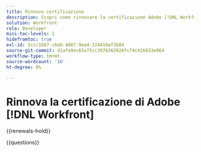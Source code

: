 ```yaml
---
title: Rinnovo certificazione
description: Scopri come rinnovare la certificazione Adobe [!DNL Workfront]  prima della scadenza.
solution: Workfront
role: Developer
mini-toc-levels: 1
hidefromtoc: true
exl-id: 5ccc1b87-c6eb-4087-9ee4-324419af3b84
source-git-commit: d1afe0ec65a75cc3976363920fc74c426833e964
workflow-type: tm+mt
source-wordcount: '16'
ht-degree: 0%

---
```


# Rinnova la certificazione di Adobe [!DNL Workfront]

{{renewals-hold}}

<!--

Your Adobe certification is valid for two years. If you are nearing this two-year mark, it's time to renew your certification to keep it active. 
 
First, select the appropriate level on the tab below (Professional, Expert, or Master). Then carefully review what you'll need to do to renew your certification. 
 
Be sure that you provide ample time to complete all the requirements before your certification expires. 
 
It's important to note that if your certification expires, you'll have to retake the certification exam, which is NOT free of charge. 

>[!IMPORTANT]
>
>**Log in first:** The following links will function **only** after a **successful login** to the [Adobe Credential Management System](https://www.certmetrics.com/adobe){target="_blank"}.
>
><br>
>
>**To share a link:** If you would like to share the link to a renewal exam or assessment with a colleague, please link to the overall exam renewal page,  not the URL of the exam itself, to avoid login issues.

>[!BEGINTABS]

>[!TAB Professional]

+++Adobe [!DNL Workfront] Fusion Developer Professional

## Instructions for renewing your certification:

* **Step 1**: Successfully log in to [Adobe Credential Management System](https://www.certmetrics.com/adobe){target="_blank"}, then return to this page
* **Step 2**: Review the exam objectives and resources
* **Step 3**: Take and pass the exam

### Get ready

**Exam details:**
  
* Passing Score: 26/34
* Time: 68 mins
* Cost: Free
* Delivery: On-demand/non-proctored
* Available languages: English
* Prerequisite: current (not expired) Adobe [!DNL Workfront] Fusion Developer Professional certification
* Exam ID: AD5-E830 Adobe [!DNL Workfront] Fusion Developer Professional

**Scope and objectives**

Section 1: Core System Administration and Setup (26%)

* Given a Fusion scenario that requires a function to be nested inside another function, select the properly formed expression.
* Given a Fusion scenario that requires timezone manipulation, distinguish between the user, visible organization, and where overriding the timezone is needed.
* Given a Fusion scenario, select the Mapping Panel expression and/or module(s) that would appropriately transform input data to output data.
* Identify the correct way(s) to utilize the Fusion Dev Tool to troubleshoot errors in execution or determine calls and responses made to third-party systems.

Section 2: Scenario Design and Architecture (47%)

* Given a list of steps, choose the correct sequence to parse JSON and convert to bundles.
* Given a Fusion scenario, identify an opportunity to simplify the design and/or optimize for maintenance.
* Given a situation, identify an opportunity to reduce data flow through a scenario.
* Given an example of the number of bundles shown on a search module and a following aggregator, explain the changes in the number of operations processed and displayed by the bundle inspector. 
* Given an example of an error 403:forbidden, correctly select the origin of the error message and cause
* Identify the appropriate usage of References and Collections on [!DNL Workfront] Search and Read modules.

Section 3: Testing and Error Handling (15%)

* Given a Fusion scenario, correctly identify the a solution to prevent or handle an unreliable service. 
* Given a Fusion scenario with missing required data, select ways to handle the invalid data.

Section 4: Working with APIs (12%)

* Given a 3rd-party system that does not have a dedicated app, identify the HTTP app and select the appropriate module. 
* Identify the difference between CRUD operations and other common capabilities of REST APIs.

## Get prepped

You are not required to complete training before taking the exam, and training alone will not provide you with the knowledge and skills required to pass the exam. A combination of training and successful, on-the-job experience are critical to providing you with the repository needed to pass the exam.

Here are some suggested resources to help you prepare:

**Section 1: Core System Administration and Setup**

* [[!DNL Workfront] Documentation](https://experienceleague.adobe.com/docs/workfront/using/home.html?lang=it){target="_blank"} - Functions in Adobe [!DNL Workfront] Fusion, Organizations in Adobe [!DNL Workfront] Fusion, Modules in Adobe [!DNL Workfront] Fusion, Scenarios in Adobe [!DNL Workfront] Fusion

**Section 2: Scenario Design and Architecture**

* [[!DNL Workfront] Fusion scenario optimization](https://experienceleague.adobe.com/docs/workfront-learn/tutorials-workfront/fusion/design-optimization-and-testing/workfront-fusion-scenario-optimization.html?lang=it){target="_blank"} - Tutorial
* [[!DNL Workfront] Documentation](https://experienceleague.adobe.com/docs/workfront/using/home.html?lang=it){target="_blank"} - Modules in Adobe [!DNL Workfront] Fusion 

**Section 3: Testing and Error Handling**

* [[!DNL Workfront] Documentation](https://experienceleague.adobe.com/docs/workfront/using/home.html?lang=it){target="_blank"} - Scenario Settings Panel in Adobe [!DNL Workfront] Fusion, Errors in Adobe [!DNL Workfront] Fusion, Functions in Adobe [!DNL Workfront] Fusion

**Section 4: Working with APIs**

* [[!DNL Workfront] Documentation](https://experienceleague.adobe.com/docs/workfront/using/home.html?lang=it){target="_blank"} - HTTP Modules, Connections in Adobe [!DNL Workfront] Fusion, Modules in Adobe [!DNL Workfront] Fusion 
* [Adobe [!DNL Workfront] API](https://experienceleague.adobe.com/docs/workfront/using/adobe-workfront-api/workfront-api.html?lang=it){target="_blank"}

## Renew your certification

Ensure that you have followed step 1 above, and successfully logged in to [Adobe Credential Management System](https://www.certmetrics.com/adobe){target="_blank"} first. Then, to renew your certification, click the [!DNL Workfront] Fusion Developer renewal - AD5-830 link below.

* [[!DNL Workfront] Fusion Developer renewal - AD5-830](https://www.certmetrics.com/adobe/candidate/caveon_sso_adobe.aspx?ssoLogin=true&eid=AD5-E830){target="_blank"}

>[!NOTE]
>
>This exam is free, open book, and un-proctored. You may take the exam up to three times. If you are unsuccessful after the third attempt, you must wait **30 days** to try again. Failure to comply might result in your certification being revoked.

+++

+++Adobe [!DNL Workfront] Project Manager Professional

## Instructions for renewing your certification:

* **Step 1**: Successfully log in to [Adobe Credential Management System](https://www.certmetrics.com/adobe){target="_blank"}, then return to this page
* **Step 2**: Review the exam objectives and resources
* **Step 3**: Take and pass the exam

### Get ready

**Exam details:**
  
* Passing Score: 27/35
* Time: 70 mins
* Cost: FREE/non-proctored
* Delivery: On-demand
* Available languages: English
* Prerequisite: current (not expired) Adobe [!DNL Workfront] Project Manager Professional certification
* Exam ID: AD5-E833

**Scope and objectives**

Section 1: Intake and Planning (29%)

* Given a request, review the custom data to determine the appropriate action. (Consider attached documents, approval required, how complete the data is, priority, etc.)
* Given a scenario, determine the sharing permissions that are required for an activity. (Consider dashboard/report sharing, actions on a task or request, visibility, inherited permissions, agile, etc.)
* Given a scenario, determine the appropriate task settings to plan the execution of a task in a specific time frame. (Consider duration, planned hours, constraint and task or cross-project predecessors, lead and lag on predecessors, task assignment and time-off.)
* Identify the correct hierarchy of objects in [!DNL Workfront]. (Consider portfolios, programs, projects, tasks, and issues.)
* Given a persona, determine the intake or planning reports/dashboards that are helpful for the persona during the work intake or planning stage of the project/work process. (Consider project owners, executives / sponsors, task assignees, requestors, etc.)

Section 2: Execute (59%)

* Create [!DNL Workfront] Single Use Approvals and when an Approval would be used. (Consider Project and Task Approvals, Multipath Approvals, and Multistage Approvals.)
* Given a scenario, identify the information that date types convey to a project manager. (Consider Planned Dates, Actual Dates, Commit Dates, Estimated Dates)
* Given a scenario, determine how different Task Constraints affect the project timeline when used. (Consider the understanding of what the different task constraints do, knowing what the different task constraints are, and when to use the different task constraints)
* Given a scenario, demonstrate how to find project teams and how to notify them of work assignments, updates, or completion of work items. (Consider notification types, project team notifications, People tab, Updates to projects/tasks, when and why to subscribe to a work object, and how to modify individual email notifications)
* Identify the different ways to manage a project. (Consider waterfall, Agile, SCRUM, and Kanban.)
* Given a scenario, describe how to provide stakeholders the information they require. (Consider exporting reports, exporting files, recurring deliveries, etc.)
* Given a scenario, determine how date types and durations impact project conditions. (Consider planned start, projected start, individual's commit date, etc.)
* Given a scenario, determine how to implement or modify changes in system-level or group-level custom statuses
* Given a scenario, describe the steps to build a report and determine the type of report needed.
* Given a scenario, determine when an issue should be utilized on a project.

Section 3: Closeout (12%)

* Given a particular object status, determine what activities need to be executed or what actions are triggered. (Consider pending approvals, i.e., approval is required or a project cannot be closed until approvals are resolved, notification sent on active projects only - not on statuses equivalent to planning, editing data or deleting tasks with logged hours on a completed project, etc.)
* Identify the project elements that can be used to measure project success. (Consider baseline variants, financials, planned vs actual dates/hours/costs, custom data/KPIs, etc. DO NOT use Case specific questions. Focus on technical elements.)

## Get prepped

You are not required to complete training before taking the exam, and training alone will not provide you with the knowledge and skills required to pass the exam. A combination of training and successful, on-the-job experience are critical to providing you with the repository needed to pass the exam.

Here are some suggested resources to help you prepare:

**Section 1: Intake and Planning**

* [Understand request queues](https://experienceleague.adobe.com/docs/workfront-learn/tutorials-workfront/manage-work/request-queues/understand-request-queues.html?lang=it){target="_blank"}
* [Approving work](https://experienceleague.adobe.com/docs/workfront/using/review-and-approve-work/work-approvals/approving-work.html?lang=it){target="_blank"}
* [Share a project](https://experienceleague.adobe.com/docs/workfront-learn/tutorials-workfront/manage-work/projects/share-a-project.html?lang=it){target="_blank"}
* [Edit project templates](https://experienceleague.adobe.com/docs/workfront/using/manage-work/projects/create-and-manage-project-templates/edit-templates.html?lang=it){target="_blank"}
* [Assign tasks from the project plan](https://experienceleague.adobe.com/docs/workfront-learn/tutorials-workfront/manage-work/tasks/assign-tasks-from-the-project-plan.html?lang=it){target="_blank"}
* [Tasks overview](https://experienceleague.adobe.com/docs/workfront/using/manage-work/tasks/task-information/tasks-overview.html?lang=it){target="_blank"}
* [Duration Type overview: Calculated Work](https://experienceleague.adobe.com/docs/workfront/using/manage-work/tasks/tasks-overview.html?lang=it){target="_blank"}
* [Understand objects in Adobe [!DNL Workfront]](https://experienceleague.adobe.com/docs/workfront/using/basics/navigate/understand-objects.html?lang=it){target="_blank"}
* [Convert issues to other work items](https://experienceleague.adobe.com/docs/workfront-learn/tutorials-workfront/manage-work/issues-requests/convert-issues-to-other-work-items.html?lang=it){target="_blank"}
* [Share a project in Adobe [!DNL Workfront]](https://experienceleague.adobe.com/docs/workfront/using/basics/grant-request-object-permissions/share-a-project.html?lang=it){target="_blank"}
* [Designate Resource Managers for a project or template](https://experienceleague.adobe.com/docs/workfront/using/manage-work/projects/plan-a-project/designate-resource-managers-for-projects-and-templates.html?lang=it){target="_blank"}
* [Create dashboards](https://experienceleague.adobe.com/docs/workfront-learn/tutorials-workfront/reporting/basic-reporting/create-dashboards.html?lang=it){target="_blank"}

**Section 2: Execute**

* [Approval process overview](https://experienceleague.adobe.com/docs/workfront/using/review-and-approve-work/work-approvals/approval-process-in-workfront.html?lang=it){target="_blank"}
* [Create an approval process for work items](https://experienceleague.adobe.com/docs/workfront/using/administration-and-setup/customize/approvals-milestones/create-approval-processes.html?lang=it){target="_blank"}
* [Convert an issue to a task in Adobe [!DNL Workfront]](https://experienceleague.adobe.com/docs/workfront/using/manage-work/issues/convert-issues/convert-issue-to-task.html?lang=it){target="_blank"}
* [Create issues](https://experienceleague.adobe.com/docs/workfront/using/manage-work/issues/manage-issues/create-issues.html?lang=it){target="_blank"}
* [Handle unplanned work](https://experienceleague.adobe.com/docs/workfront-learn/tutorials-workfront/manage-work/issues-requests/handle-unplanned-work.html?lang=it){target="_blank"}
* [Create a simple report](https://experienceleague.adobe.com/docs/workfront-learn/tutorials-workfront/reporting/basic-reporting/create-a-simple-report.html?lang=it){target="_blank"}
* [Commit Date overview](https://experienceleague.adobe.com/docs/workfront/using/manage-work/projects/update-work-on-a-project/overview-of-commit-dates.html?lang=it){target="_blank"}
* [Task Constraints](https://experienceleague.adobe.com/docs/workfront/using/manage-work/tasks/task-constraints/task-constraints.html?lang=it){target="_blank"}
* [Groups vs. teams in Adobe [!DNL Workfront]](https://experienceleague.adobe.com/docs/workfront/using/teams-groups/work-with-groups-teams/understanding-differences-and-similarities-between-groups-and-teams.html?lang=it){target="_blank"}
* [Edit projects](https://experienceleague.adobe.com/docs/workfront/using/manage-work/projects/manage-projects/edit-projects.html?lang=it){target="_blank"}
* [Create an agile team](https://experienceleague.adobe.com/docs/workfront/using/agile/agile-in-workfront/create-an-agile-team.html?lang=it){target="_blank"}
* [Using the iteration page](https://experienceleague.adobe.com/docs/workfront-learn/tutorials-workfront/agile/scrum/using-the-iteration-page.html?lang=it){target="_blank"}
* [Understand project communication](https://experienceleague.adobe.com/docs/workfront-learn/tutorials-workfront/manage-work/projects/understand-project-communication.html?lang=it){target="_blank"}
* [Schedule an automatic report delivery](https://experienceleague.adobe.com/docs/workfront/using/reporting/reports/create-manage-reports/set-up-automatic-report-delivery.html?lang=it){target="_blank"}
* [Overview of Project Condition and Condition Type](https://experienceleague.adobe.com/docs/workfront/using/manage-work/projects/manage-projects/project-condition-and-condition-type.html?lang=it){target="_blank"}
* [Understand date types and progress status](https://experienceleague.adobe.com/docs/workfront-learn/tutorials-workfront/manage-work/project-timelines/understand-task-dates-and-progress-status.html?lang=it){target="_blank"}
* [Manage Your Team's Work Using Dashboards](https://experienceleaguecommunities.adobe.com/t5/workfront-blogs/manage-your-team-s-work-using-dashboards/ba-p/518250){target="_blank"}
* [Use Adobe [!DNL Workfront] built-in reports](https://experienceleague.adobe.com/docs/workfront/using/reporting/reports/built-in-reports/use-workfront-built-in-reports.html?lang=it){target="_blank"}


**Section 3: Closeout**

* [Change the status of a project](https://experienceleague.adobe.com/docs/workfront/using/manage-work/projects/manage-projects/change-project-status.html?lang=it){target="_blank"}
* [System project statuses](https://experienceleague.adobe.com/docs/workfront/using/administration-and-setup/customize/statuses-priority-labels/system-project-statuses.html?lang=it){target="_blank"}
* [Use the Milestone view](https://experienceleague.adobe.com/docs/workfront/using/reporting/reports/report-elements/use-milestone-view.html?lang=it){target="_blank"}
* [Overview of Business Case financial fields](https://experienceleague.adobe.com/docs/workfront/using/manage-work/projects/define-business-case/business-case-finances.html?lang=it){target="_blank"}
* [Project finances included in project baselines](https://experienceleague.adobe.com/docs/workfront/using/manage-work/projects/project-finances/project-finances-included-in-project-baselines.html?lang=it#financial-information-included-in-baseline-reports){target="_blank"}
* [Track work progress with project metrics](https://experienceleague.adobe.com/docs/workfront-learn/tutorials-workfront/manage-work/projects/track-work-progress-with-project-metrics.html?lang=it){target="_blank"}

## Renew your certification

Ensure that you have followed step 1 above, and successfully logged in to [Adobe Credential Management System](https://www.certmetrics.com/adobe){target="_blank"} first. Then, to renew your certification, click the Workfront Project Manager Professional renewal - AD5-833 link below.

* [Adobe [!DNL Workfront] Project Manager Professional renewal - AD5-833](https://www.certmetrics.com/adobe/candidate/caveon_sso_adobe.aspx?ssoLogin=true&eid=AD5-E833){target="_blank"}

>[!NOTE]
>
>This exam is free, open book, and un-proctored. You may take the exam up to three times. If you are unsuccessful after the third attempt, you must wait **30 days** to try again. Failure to comply might result in your certification being revoked.

+++

+++[!DNL Workfront] Core Developer Professional

## Instructions for renewing your certification:

* **Step 1**: Successfully log in to [Adobe Credential Management System](https://www.certmetrics.com/adobe){target="_blank"}, then return to this page
* **Step 2**: Review the exam objectives and resources
* **Step 3**: Take and pass the exam

### Get ready

**Exam details:**
  
* Passing Score: 27/35
* Time: 70 mins
* Cost: FREE/non-proctored
* Delivery: On-demand
* Available languages: English
* Prerequisite: current (not expired) Adobe [!DNL Workfront] Core Developer Professional certification
* Exam ID: AD5-E835

**Scope and objectives**

Section 1: Strategy and Intake (20%)

* Use Portfolios and Programs
* Use Request Queues
* Use Custom Forms

Section 2: Budget and Planning (11%)

* Use the Resource Planning tools

Section 3: User Experience (26%)

* Illustrate best practices for user management in creating the right user experience
* Given a scenario, apply the correct set up for sharing and access rights across the system
* Describe what a blueprint is and recognize when to use it
* Demonstrate how to create and use timesheets
* Describe the purpose and value of connectors, plug-ins, and add-ons

Section 4: Metrics and Reporting (14%)

* Describe basic concepts for building, sending, and customizing reports
* Explain how to build and customize dashboards

Section 5: Execution (29%)

* Demonstrate how to set up approval and proofing workflows
* Recognize the purpose of creating an issue for a project
* Demonstrate how to customize group-level project statuses
* Identify the attributes needed to enable Agile in Workfront
* Identify the ways to enter time in Workfront

## Get prepped

You are not required to complete training before taking the exam, and training alone will not provide you with the knowledge and skills required to pass the exam. A combination of training and successful, on-the-job experience are critical to providing you with the repository needed to pass the exam.

Here are some suggested resources to help you prepare:

**Section 1: Strategy and Intake**

* [Portfolio Optimizer overview](https://experienceleague.adobe.com/docs/workfront/using/manage-work/portfolio-management/manage-projects-in-portfolio-optimizer/portfolio-optimizer-overview.html?lang=it){target="_blank"}
* [Create and manage Request Queues](https://experienceleague.adobe.com/docs/workfront/using/manage-work/requests/create-and-manage-request-queues/create-manage-request-queues.html?lang=it){target="_blank"}
* [Provide access to request queues](https://experienceleague.adobe.com/docs/workfront/using/manage-work/requests/create-and-manage-request-queues/provide-access-to-request-queues.html?lang=it){target="_blank"}
* [Custom forms overview](https://experienceleague.adobe.com/docs/workfront/using/administration-and-setup/customize/custom-forms/custom-forms-overview.html?lang=it){target="_blank"}

**Section 2: Budget and Planning**

* [Locate the Workload Balancer](https://experienceleague.adobe.com/docs/workfront/using/manage-resources/the-workload-balancer/locate-workload-balancer.html?lang=it){target="_blank"}
* [Assign work in bulk using the Workload Balancer](https://experienceleague.adobe.com/docs/workfront/using/manage-resources/the-workload-balancer/assign-work-in-workload-balancer-in-bulk.html?lang=it){target="_blank"}
* [Manage user allocations in the Workload Balancer](https://experienceleague.adobe.com/docs/workfront/using/manage-resources/the-workload-balancer/manage-user-allocations-workload-balancer.html?lang=it){target="_blank"}

**Section 3: User Experience**

* [When and how to deactivate or delete users](https://experienceleague.adobe.com/docs/workfront-learn/tutorials-workfront/administration-and-setup/create-and-manage-users/deactivate-or-delete-users.html?lang=it){target="_blank"}
* [Share project templates](https://experienceleague.adobe.com/docs/workfront/using/manage-work/projects/create-and-manage-project-templates/share-project-template.html?lang=it){target="_blank"}
* [Actions to take after installing a blueprint](https://experienceleague.adobe.com/docs/workfront/using/administration-and-setup/blueprints/best-next-actions-after-install.html?lang=it){target="_blank"}
* [Create a single-use timesheet](https://experienceleague.adobe.com/docs/workfront/using/timesheets/create-and-manage-timesheets-in-adobe-workfront/create-tmshts.html?lang=it){target="_blank"}

**Section 4: Metrics and Reporting**

* [Adobe [!DNL Workfront] integrations](https://experienceleague.adobe.com/docs/workfront/using/administration-and-setup/configure-integrations/workfront-integrations-1.html?lang=it){target="_blank"}
* [Use Adobe [!DNL Workfront] plugins for Creative Cloud](https://experienceleague.adobe.com/docs/workfront-learn/tutorials-workfront/integrations/adobe-creative-cloud/use-adobe-workfront-extensions-for-creative-cloud.html?lang=it){target="_blank"}
* [Send and share reports](https://experienceleague.adobe.com/docs/workfront-learn/tutorials-workfront/reporting/basic-reporting/how-to-send-and-share-reports.html?lang=it){target="_blank"}
* [Create dashboards](https://experienceleague.adobe.com/docs/workfront-learn/tutorials-workfront/reporting/basic-reporting/create-dashboards.html?lang=it){target="_blank"}

**Section 5: Execution**

* [Convert an issue to a project in Adobe [!DNL Workfront]](https://experienceleague.adobe.com/docs/workfront/using/manage-work/issues/convert-issues/convert-issue-to-project.html?lang=it){target="_blank"}
* [Create or edit a board](https://experienceleague.adobe.com/docs/workfront/using/agile/boards-in-workfront/create-edit-board.html?lang=it){target="_blank"}
* [Add or remove members from a board](https://experienceleague.adobe.com/docs/workfront/using/agile/boards-in-workfront/add-members-to-board.html?lang=it){target="_blank"}
* [Understand the Timesheet layout](https://experienceleague.adobe.com/docs/workfront/using/timesheets/details/timesheet-layout.html?lang=it){target="_blank"}

## Renew your certification

Ensure that you have followed step 1 above, and successfully logged in to [Adobe Credential Management System](https://www.certmetrics.com/adobe){target="_blank"} first. Then, to renew your certification, click the [!DNL Workfront] Core Developer Professional renewal - AD5-E835 link below.

* [Adobe [!DNL Workfront] Core Developer Professional renewal - AD5-E835](https://www.certmetrics.com/adobe/candidate/caveon_sso_adobe.aspx?ssoLogin=true&eid=AD5-E835){target="_blank"}

>[!NOTE]
>
>This exam is free, open book, and un-proctored. You may take the exam up to three times. If you are unsuccessful after the third attempt, you must wait **30 days** to try again. Failure to comply might result in your certification being revoked.

+++

>[!TAB Expert]

+++Adobe [!DNL Workfront] for Adobe [!DNL Experience Manager] Enhanced Connector Expert

## Instructions for renewing your certification:

* **Step 1**: Successfully log in to [Adobe Credential Management System](https://www.certmetrics.com/adobe){target="_blank"}, then return to this page
* **Step 2**: Review the exam objectives and resources
* **Step 3**: Take and pass the exam

### Get ready

**Exam details:**
  
* Passing Score: 21/28
* Time: 56 minutes
* Cost: FREE/non-proctored
* Delivery: On-demand
* Available languages: English
* Prerequesite: Adobe [!DNL Workfront] for Adobe [!DNL Experience Manager] Enhanced Connector Expert certification
* Exam ID: AD5-E849 Adobe [!DNL Workfront] for Adobe [!DNL Experience Manager] Enhanced Connector Expert

**Scope and objectives**

Section 1: Technical Requirements 25%

* Use [!DNL Workfront] Custom Forms    
* Given a scenario, demonstrate document management     
* Demonstrate knowledge of promoting code across environments     
* Given a scenario, identify how values are passed to [!DNL Workfront] custom forms    
* Troubleshoot server side code    

Section 2: Configuration 26.25%

* Illustrate best practices for user management    
* Apply procedural concepts required to modify existing AEM asset workflows     
* Make decisions required to customize metadata schema for different asset types     
* Apply procedural AEM concepts required to deploy OSGi bundles, assets, metadata schema, tagging and permissions     

Section 3: Business Practices 21.25%

* Interpret client needs in order to recommend the appropriate workflow strategies    
* Demonstrate how to set up [!DNL Workfront] approval and proofing workflows    
* Given a scenario, identify best practices for using the proofing viewer, settings, and markup functionality     
* Demonstrate an understanding of tracking deliverables as part of campaign management     
* Given a scenario, identify the key considerations of change management for a [!DNL Workfront] implementation     

Section 4: Installation and Configuration of Connector 27.5%

* Validate prerequisites within AEM    
* Given a customer use case, identify the features of the connector to implement    

**Section 1**

* [Transfer custom form data when converting an object](https://one.workfront.com/s/document-item?bundleId=the-new-workfront-experience&topicId=Content%2FAdministration_and_Setup%2FCustomize_Workfront%2FCreate_manage_Custom_Forms%2Ftransfer-custom-form-data-larger-item.html&_LANG=en){target="_blank"}
* [Interface AssetManager](https://www.adobe.io/experience-manager/reference-materials/6-5/javadoc/com/day/cq/dam/api/AssetManager.html){target="_blank"}
 
**Section 2**

* [Interface Asset](https://www.adobe.io/experience-manager/reference-materials/6-5/javadoc/com/adobe/granite/asset/api/Asset.html){target="_blank"}
* [Starting Workflows](https://experienceleague.adobe.com/docs/experience-manager-65/administering/operations/workflows-starting.html?lang=it){target="_blank"}
* [Variables in AEM workflows](https://experienceleague.adobe.com/docs/experience-manager-65/developing/extending-aem/extending-workflows/using-variables-in-aem-workflows.html?lang=it){target="_blank"}
* [Workflow Step Reference](https://experienceleague.adobe.com/docs/experience-manager-64/developing/extending-aem/extending-workflows/workflows-step-ref.html?lang=it){target="_blank"}
* [Add or edit metadata in Experience Manager Assets](https://experienceleague.adobe.com/docs/experience-manager-65/assets/using/metadata.html?lang=it#applying-a-metadata-profile-to-folders){target="_blank"}
 
**Section 3**

* [Configure proofing viewer settings](https://one.workfront.com/s/document-item?bundleId=the-new-workfront-experience&topicId=Content%2FReview_and_approve_work%2FProofing%2FReviewing_Proofs_within_Workfront%2Fconfigure-proofing-viewer-settings.html){target="_blank"}
* [[!DNL Workfront] documentation](https://one.workfront.com/s/document-item?bundleId=the-new-workfront-experience&topicId=Content%2FReview_and_approve_work%2FProofing%2FCreating_Proofs_within_Workfront%2Fconfigure-proof.html){target="_blank"}
* [Create a milestone path](https://one.workfront.com/s/document-item?bundleId=the-new-workfront-experience&topicId=Content%2FAdministration_and_Setup%2FCustomize_Workfront%2FConfigure_approval_milestone_processes%2Fcreate-milestone-path.html){target="_blank"}
* [Create or edit a custom form with the legacy form builder](https://one.workfront.com/s/document-item?bundleId=the-new-workfront-experience&topicId=Content%2FAdministration_and_Setup%2FCustomize_Workfront%2FCreate_manage_Custom_Forms%2Fcreate-or-edit-a-custom-form.html){target="_blank"}
* [7 Best Practices in Change Management Communication](https://whatfix.com/blog/best-practices-change-management-communication/){target="_blank"}
 
**Section 4**

* [Install [!DNL Workfront] for Experience Manager enhanced connector](https://experienceleague.adobe.com/docs/experience-manager-cloud-service/content/assets/integrations/workfront-connector-install.html?lang=it){target="_blank"}
* [Configure your firewall's allowlist](https://one.workfront.com/s/document-item?bundleId=the-new-workfront-experience&topicId=Content%2FAdministration_and_Setup%2FGet_started-WF_administration%2Fconfigure-your-firewall.html){target="_blank"}
* [Configure basic information for your system](https://one.workfront.com/s/document-item?bundleId=the-new-workfront-experience&topicId=Content%2FAdministration_and_Setup%2FGet_started-WF_administration%2Fconfigure-basic-info.html){target="_blank"}
 
## Renew your certification

Ensure that you have followed step 1 above, and successfully logged in to [Adobe Credential Management System](https://www.certmetrics.com/adobe){target="_blank"} first. Then, to renew your certification, click the Adobe [!DNL Workfront] for Adobe [!DNL Experience Manager] Enhanced Connector Expert - AD5-E849 link below.

* [Adobe [!DNL Workfront] for Adobe [!DNL Experience Manager] Enhanced Connector Expert - AD5-E849](https://www.certmetrics.com/adobe/candidate/caveon_sso_adobe.aspx?ssoLogin=true&eid=AD5-E849){target="_blank"}

>[!NOTE]
>
>This exam is free, open book, and un-proctored. You may take the exam up to three times. If you are unsuccessful after the third attempt, you must wait **30 days** to try again. Failure to comply might result in your certification being revoked.

+++

+++Adobe [!DNL Workfront] Core Developer Expert certification

## Instructions for renewing your certification:

* **Step 1**: Successfully log in to [Adobe Credential Management System](https://www.certmetrics.com/adobe){target="_blank"}, then return to this page
* **Step 2**: Review the exam objectives and resources
* **Step 3**: Take and pass the exam

### Get ready

**Exam details:**
  
* Passing Score: 27/35
* Time: 70 mins
* Cost: FREE/non-proctored
* Delivery: On-demand
* Available languages: English
* Prerequisite: current (not expired) Adobe [!DNL Workfront] Core Developer Expert certification
* Exam ID: AD5-E829

**Scope and objectives**

Section 1: Core System Administration and Setup (27%)

* Given a requirement, select the appropriate group level settings.
* Given a scenario where an enterprise account wants to make sure SSO is working effectively to maintain system security, identify best practices for auto-provisioning users. (Considerations include Admin Console, Classic SSO, and restrictions when using Admin Console)
* Given a scenario recommend a Boards configuration to meet a custom requirement.

Section 2: Intake, Custom Forms, and Project Management (11%)

* Given a scenario with multiple forms, determine actions to control access, visibility, and dependency.
* Given a scenario with calculated fields on multi-object forms, identify the correct formula.

Section 3: Strategic Functionality (Portfolio and Program Management, Resource Management) (11%)

* Given a scenario, provide a mechanism to ensure that projects are fully staffed by using Resource Management tools.
* Given a scenario Resource Management tools to determine why a user is over allocated.

Section 4: Document Management and Proof (11%)

* Given a scenario, demonstrate how to edit and set permissions with proofing.
* Given a scenario, setup a connection to AEM as a Cloud Service or AEM Assets Essentials.

Section 5: Reporting (11%)

* Given a scenario, determine how a field type would render on a report. (Field types include rich text, images, multi-select)
* Identify Adobe [!DNL Workfront] capabilities that support monitoring and improving user adoption.

Section 6: Methodology / Best Practices / Use Cases (29%)

* Given a scenario within [!DNL Workfront], demonstrate functionality for setting up tracking of deliverables that are part of a single campaign. (Consider a marketing use case.)
* Given a scenario within [!DNL Workfront], demonstrate functionality around financials, utilization, forecasting, billing rates/records (professional services)
* Given a scenario within [!DNL Workfront], demonstrate functionality around setting up workflow and approvals. (Consider regulatory/compliance situations.)
* Given a scenario using [!DNL Workfront] Boards, identify native features to show progress.
* Given a scenario, recommend a framework for governance around system and group administration.

## Get prepped

You are not required to complete training before taking the exam, and training alone will not provide you with the knowledge and skills required to pass the exam. A combination of training and successful, on-the-job experience are critical to providing you with the repository needed to pass the exam.

Here are some suggested resources to help you prepare:

**Section 1: Core System Administration and Setup**

* [Workfront documentation](https://experienceleague.adobe.com/docs/workfront/using/home.html?lang=it){target="_blank"} - (Administration and Setup, Manage Groups, Agile)
* [Create and modify a group's project templates](https://experienceleague.adobe.com/docs/workfront/using/administration-and-setup/manage-groups/group-objects/create-and-modify-a-groups-templates.html?lang=it){target="_blank"}
* [Understand group-specific approval processes](https://experienceleague.adobe.com/docs/workfront-learn/tutorials-workfront/administration-and-setup/approval-processes-and-milestone-paths/group-specific-approval-processes.html?lang=it){target="_blank"}
* [How groups inherit statuses](https://experienceleague.adobe.com/docs/workfront/using/administration-and-setup/manage-groups/group-statuses/how-groups-inherit-statuses.html?lang=it){target="_blank"}
* [Create and modify a group's teams](https://experienceleague.adobe.com/docs/workfront/using/administration-and-setup/manage-groups/group-objects/create-and-modify-a-groups-teams.html?lang=it){target="_blank"}
* [Named User Licensing | Deployment guide](https://helpx.adobe.com/it/enterprise/using/deployment-planning.html){target="_blank"}
* [Configure card falloff](https://experienceleague.adobe.com/docs/workfront/using/agile/agile-planning-boards/configure-card-falloff.html?lang=it){target="_blank"}
* [Use connected cards on boards](https://experienceleague.adobe.com/docs/workfront/using/agile/boards-in-workfront/connected-cards.html?lang=it){target="_blank"}
* [Add or remove members from a board](https://experienceleague.adobe.com/docs/workfront/using/agile/boards-in-workfront/add-members-to-board.html?lang=it){target="_blank"}

**Section 2: Intake, Custom Forms, and Project Management**

* [[!DNL Workfront] documentation](https://experienceleague.adobe.com/docs/workfront/using/home.html?lang=it){target="_blank"} - (Administration and Set up, Custom Forms, Reports, Reporting Elements)
* [Add a section break to a custom form with the legacy form builder](https://experienceleague.adobe.com/docs/workfront/using/administration-and-setup/customize/custom-forms/add-a-section-break-to-a-custom-form.html?lang=it){target="_blank"}
* [Wildcard filter variables](https://experienceleague.adobe.com/docs/workfront/using/reporting/reports/report-elements/understand-wildcard-filter-variables.html?lang=it){target="_blank"}

**Section 3: Strategic Functionality (Portfolio and Program Management, Resource Management)**

* [[!DNL Workfront] documentation](https://experienceleague.adobe.com/docs/workfront/using/home.html?lang=it){target="_blank"} - (The Workload Balancer, Resource Planning in Adobe [!DNL Workfront], Assign Tasks)
* [Assign work in bulk using the Workload Balancer](https://experienceleague.adobe.com/docs/workfront/using/manage-resources/the-workload-balancer/assign-work-in-workload-balancer-in-bulk.html?lang=it){target="_blank"}
* [Budget resources in the Resource Planner using the Project and Role views](https://experienceleague.adobe.com/docs/workfront/using/manage-resources/resource-planning-in-adobe-workfront/budget-resources-project-role-views-resource-planner.html?lang=it){target="_blank"}
* [Filter information in the Workload Balancer](https://experienceleague.adobe.com/docs/workfront/using/manage-resources/the-workload-balancer/filter-information-workload-balancer.html?lang=it){target="_blank"}
* [Assign work in bulk using the Workload Balancer](https://experienceleague.adobe.com/docs/workfront/using/manage-resources/the-workload-balancer/assign-work-in-workload-balancer-in-bulk.html?lang=it){target="_blank"}
* [Smart assignments overview](https://experienceleague.adobe.com/docs/workfront/using/manage-work/tasks/assign-tasks/smart-assignments.html?lang=it){target="_blank"}

**Section 4: Document Management and Proof**

* [[!DNL Workfront] documentation](https://experienceleague.adobe.com/docs/workfront/using/home.html?lang=it){target="_blank"} - (Review and approve work, Configure proofing, Configure integrations)
* [Proof Permission Profile overview](https://experienceleague.adobe.com/docs/workfront-learn/tutorials-workfront/manage-work/create-and-manage-project-templates/create-a-project-template.html?lang=it){target="_blank"}
* [Proof Roles overview](https://experienceleague.adobe.com/docs/workfront/using/review-and-approve-work/proofing/proofing-overview/proof-roles.html?lang=it){target="_blank"}
* [Configure a user's proofing access](https://experienceleague.adobe.com/docs/workfront/using/administration-and-setup/manage-wf/configure-proofing/configure-a-users-proofing-access.html?lang=it){target="_blank"}
* [Configure the Experience Manager Assets Essentials integration](https://experienceleague.adobe.com/docs/workfront/using/administration-and-setup/configure-integrations/setup-asset-essentials.html?lang=it){target="_blank"}
* [Configure the Experience Manager Assets as a Cloud Service integration](https://experienceleague.adobe.com/docs/workfront/using/administration-and-setup/configure-integrations/configure-aacs-integration.html?lang=it){target="_blank"}

**Section 5: Reporting**

* [[!DNL Workfront] documentation](https://experienceleague.adobe.com/docs/workfront/using/home.html?lang=it){target="_blank"} - (Review and approve work, Configure proofing, Configure integrations)
* [Create a project template](https://experienceleague.adobe.com/docs/workfront-learn/tutorials-workfront/manage-work/create-and-manage-project-templates/create-a-project-template.html?lang=it){target="_blank"}
* [Add or edit an image or other asset widget in a custom form with the legacy form builder](https://experienceleague.adobe.com/docs/workfront/using/administration-and-setup/customize/custom-forms/custom-form-builder/use-the-custom-form-builder/add-widget-or-edit-its-properties-in-a-custom-form.html?lang=it){target="_blank"}
* [Chart a report by a multi-select custom field](https://experienceleague.adobe.com/docs/workfront/using/reporting/reports/custom-view-samples/chart-report-by-multi-select-custom-field.html?lang=it){target="_blank"}
* [Blueprints overview](https://experienceleague.adobe.com/docs/workfront/using/administration-and-setup/blueprints/blueprints-overview.html?lang=it){target="_blank"}

**Section 6: Methodology / Best Practices / Use Cases**

* [Experience Manager as a Cloud Service documentation](https://experienceleague.adobe.com/docs/experience-manager-cloud-service/content/home.html?lang=it){target="_blank"} - (Integration with Adobe [!DNL Workfront])
* [[!DNL Workfront] documentation](https://experienceleague.adobe.com/docs/workfront/using/home.html?lang=it){target="_blank"} (Reporting elements, Project finances, Resource utilization, Use agile planning tools in boards, Configure proofing functionality)
* [System Admin Essentials Webinar: What IS [!DNL Workfront] Governance?](https://experienceleaguecommunities.adobe.com/t5/workfront-questions/system-admin-essentials-webinar-what-is-workfront-governance-mar/m-p/480721#M13550){target="_blank"}
* [Configure asset metadata mapping between Adobe [!DNL Workfront] and Experience Manager Assets](https://experienceleague.adobe.com/docs/experience-manager-cloud-service/content/assets/integrations/configure-asset-metadata-mapping.html?lang=it){target="_blank"}
* [About Metadata](https://www.adobe.com/digitalimag/pdfs/about_metadata.pdf){target="_blank"}
* [Use the Milestone view](https://experienceleague.adobe.com/docs/workfront/using/reporting/reports/report-elements/use-milestone-view.html?lang=it){target="_blank"}
* [Track costs](https://experienceleague.adobe.com/docs/workfront/using/manage-work/projects/project-finances/track-costs.html?lang=it){target="_blank"}

## Renew your certification

Ensure that you have followed step 1 above, and successfully logged in to [Adobe Credential Management System](https://www.certmetrics.com/adobe){target="_blank"} first. Then, to renew your certification, click the [!DNL Workfront] Core Developer renewal - AD5-829 link below.

* [Adobe [!DNL Workfront] Core Developer Expert renewal - AD5-829](https://www.certmetrics.com/adobe/candidate/caveon_sso_adobe.aspx?ssoLogin=true&eid=AD5-E829){target="_blank"}

>[!NOTE]
>
>This exam is free, open book, and un-proctored. You may take the exam up to three times. If you are unsuccessful after the third attempt, you must wait **30 days** to try again. Failure to comply might result in your certification being revoked.

+++

>[!ENDTABS]

## Questions

View the certification [FAQ](https://experienceleague.adobe.com/docs/certification/certification/faq.html?lang=it){target="_blank"}.

Additional questions? [Contact us](mailto:certif@adobe.com).

-->

{{questions}}
